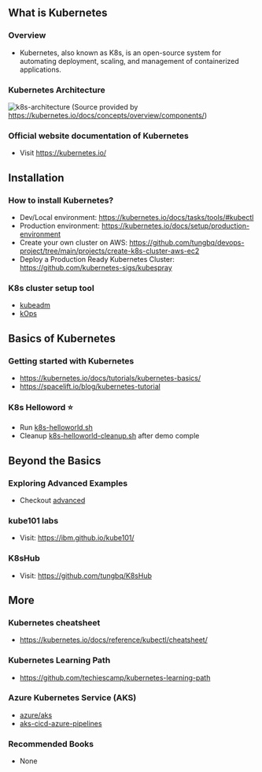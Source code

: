 ## What is Kubernetes

### Overview

- Kubernetes, also known as K8s, is an open-source system for automating deployment, scaling, and management of containerized applications.

### Kubernetes Architecture

![k8s-architecture](https://d33wubrfki0l68.cloudfront.net/2475489eaf20163ec0f54ddc1d92aa8d4c87c96b/e7c81/images/docs/components-of-kubernetes.svg)
(Source provided by https://kubernetes.io/docs/concepts/overview/components/)

### Official website documentation of Kubernetes

- Visit https://kubernetes.io/

## Installation

### How to install Kubernetes?

- Dev/Local environment: https://kubernetes.io/docs/tasks/tools/#kubectl
- Production environment: https://kubernetes.io/docs/setup/production-environment
- Create your own cluster on AWS: https://github.com/tungbq/devops-project/tree/main/projects/create-k8s-cluster-aws-ec2
- Deploy a Production Ready Kubernetes Cluster: https://github.com/kubernetes-sigs/kubespray

### K8s cluster setup tool
- [kubeadm](https://kubernetes.io/docs/setup/production-environment/tools/kubeadm/)
- [kOps](https://kops.sigs.k8s.io/)


## Basics of Kubernetes

### Getting started with Kubernetes

- https://kubernetes.io/docs/tutorials/kubernetes-basics/
- https://spacelift.io/blog/kubernetes-tutorial

### K8s Helloword ⭐

- Run [k8s-helloworld.sh](./basic/helloworld/k8s-helloworld.sh)
- Cleanup [k8s-helloworld-cleanup.sh](./basic/helloworld/k8s-helloworld-cleanup.sh) after demo comple

## Beyond the Basics

### Exploring Advanced Examples

- Checkout [advanced](./advanced/)

### kube101 labs
- Visit: https://ibm.github.io/kube101/

### K8sHub
- Visit: https://github.com/tungbq/K8sHub

## More

### Kubernetes cheatsheet

- https://kubernetes.io/docs/reference/kubectl/cheatsheet/

### Kubernetes Learning Path

- https://github.com/techiescamp/kubernetes-learning-path

### Azure Kubernetes Service (AKS)

- [azure/aks](https://learn.microsoft.com/en-us/azure/aks/)
- [aks-cicd-azure-pipelines](https://learn.microsoft.com/en-us/azure/architecture/guide/aks/aks-cicd-azure-pipelines)

### Recommended Books

- None
